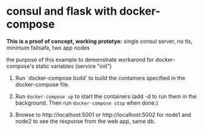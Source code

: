# consul and flask with docker-compose


**This is a proof of concept, working prototye:** single consul server, no tls, minimum failsafe, two app nodes

the purpose of this example to demonstrate workarond for docker-compose's static variables (service "init")


1. Run `docker-compose build' to build the containers specified in the docker-compose file.

1. Run `docker-compose up` to start the containers (add -d to run them in the background. Then run `docker-compose stop` when done.)  

1. Browse to http://localhost:5001 or http://localhost:5002 for node1 and node2 to see the response from the web app, same db. 
